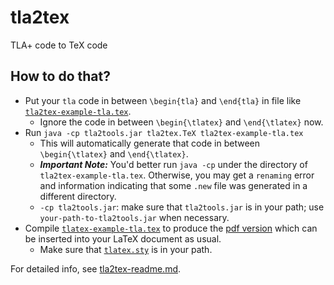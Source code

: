 # tla2tex
TLA+ code to TeX code

## How to do that?

- Put your `tla` code in between `\begin{tla}` and `\end{tla}` in file 
like [`tla2tex-example-tla.tex`](https://github.com/hengxin/tla2tex/blob/master/tla2tex-example-tla.tex).
  - Ignore the code in between `\begin{\tlatex}` and `\end{\tlatex}` now.
- Run `java -cp tla2tools.jar tla2tex.TeX tla2tex-example-tla.tex`
  - This will automatically generate that code in between `\begin{\tlatex}` and `\end{\tlatex}`.
  - ***Important Note:*** 
  You'd better run `java -cp` under the directory of `tla2tex-example-tla.tex`. 
  Otherwise, you may get a `renaming` error and information indicating that 
  some `.new` file was generated in a different directory.
  - `-cp tla2tools.jar`: 
  make sure that `tla2tools.jar` is in your path; 
  use `your-path-to-tla2tools.jar` when necessary.
- Compile [`tlatex-example-tla.tex`](https://github.com/hengxin/tla2tex/blob/master/tla2tex-example-tla.tex) 
to produce the [pdf version](https://github.com/hengxin/tla2tex/blob/master/tla2tex-example-tla.pdf) 
which can be inserted into your LaTeX document as usual.
  - Make sure that [`tlatex.sty`](https://github.com/hengxin/tla2tex/blob/master/tlatex.sty) is in your path.

For detailed info, see [tla2tex-readme.md](https://github.com/hengxin/tla2tex/blob/master/tla2tex-readme.md).
